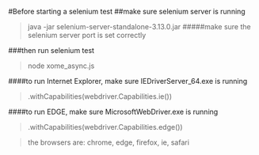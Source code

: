 #Before starting a selenium test
##make sure selenium server is running

> java -jar selenium-server-standalone-3.13.0.jar
#####make sure the selenium server port is set correctly

###then run selenium test
> node xome_async.js


####to run Internet Explorer, make sure IEDriverServer_64.exe is running
> .withCapabilities(webdriver.Capabilities.ie())

####to run EDGE, make sure MicrosoftWebDriver.exe is running
> .withCapabilities(webdriver.Capabilities.edge())

> the browsers are: chrome, edge, firefox, ie, safari


